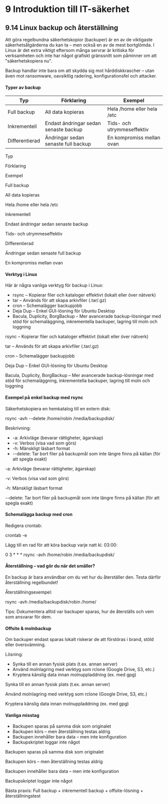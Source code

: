 # 9 Introduktion till IT-säkerhet

## 9.14 Linux backup och återställning

Att göra regelbundna säkerhetskopior (backuper) är en av de viktigaste säkerhetsåtgärderna du kan ta – men också en av de mest bortglömda. I Linux är det extra viktigt eftersom många servrar är kritiska för verksamheten och inte har något grafiskt gränssnitt som påminner om att "säkerhetskopiera nu".

Backup handlar inte bara om att skydda sig mot hårddiskkrascher – utan även mot ransomware, oavsiktlig radering, konfigurationsfel och attacker.

#### Typer av backup

| Typ | Förklaring | Exempel |
| --- | --- | --- |
| Full backup | All data kopieras | Hela /home eller hela /etc |
| Inkrementell | Endast ändringar sedan senaste backup | Tids- och utrymmeseffektiv |
| Differentierad | Ändringar sedan senaste full backup | En kompromiss mellan ovan |

Typ

Förklaring

Exempel

Full backup

All data kopieras

Hela /home eller hela /etc

Inkrementell

Endast ändringar sedan senaste backup

Tids- och utrymmeseffektiv

Differentierad

Ändringar sedan senaste full backup

En kompromiss mellan ovan

#### Verktyg i Linux

Här är några vanliga verktyg för backup i Linux:

- rsync – Kopierar filer och kataloger effektivt (lokalt eller över nätverk)
- tar – Används för att skapa arkivfiler (.tar/.gz)
- cron – Schemalägger backupjobb
- Deja Dup – Enkel GUI-lösning för Ubuntu Desktop
- Bacula, Duplicity, BorgBackup – Mer avancerade backup-lösningar med stöd för schemaläggning, inkrementella backuper, lagring till moln och loggning

rsync – Kopierar filer och kataloger effektivt (lokalt eller över nätverk)

tar – Används för att skapa arkivfiler (.tar/.gz)

cron – Schemalägger backupjobb

Deja Dup – Enkel GUI-lösning för Ubuntu Desktop

Bacula, Duplicity, BorgBackup – Mer avancerade backup-lösningar med stöd för schemaläggning, inkrementella backuper, lagring till moln och loggning

#### Exempel på enkel backup med rsync

Säkerhetskopiera en hemkatalog till en extern disk:

rsync -avh --delete /home/robin /media/backupdisk/

Beskrivning:

- -a: Arkivläge (bevarar rättigheter, ägarskap)
- -v: Verbos (visa vad som görs)
- -h: Mänskligt läsbart format
- --delete: Tar bort filer på backupmål som inte längre finns på källan (för att spegla exakt)

-a: Arkivläge (bevarar rättigheter, ägarskap)

-v: Verbos (visa vad som görs)

-h: Mänskligt läsbart format

--delete: Tar bort filer på backupmål som inte längre finns på källan (för att spegla exakt)

#### Schemalägga backup med cron

Redigera crontab:


crontab -e

Lägg till en rad för att köra backup varje natt kl. 03:00:


0 3 * * * rsync -avh /home/robin /media/backupdisk/

#### Återställning – vad gör du när det smäller?

En backup är bara användbar om du vet hur du återställer den. Testa därför återställning regelbundet!

Återställningsexempel:


rsync -avh /media/backupdisk/robin /home/

Tips: Dokumentera alltid var backuper sparas, hur de återställs och vem som ansvarar för dem.

#### Offsite & molnbackup

Om backuper endast sparas lokalt riskerar de att förstöras i brand, stöld eller översvämning.

Lösning:

- Synka till en annan fysisk plats (t.ex. annan server)
- Använd molnlagring med verktyg som rclone (Google Drive, S3, etc.)
- Kryptera känslig data innan molnuppladdning (ex. med gpg)

Synka till en annan fysisk plats (t.ex. annan server)

Använd molnlagring med verktyg som rclone (Google Drive, S3, etc.)

Kryptera känslig data innan molnuppladdning (ex. med gpg)

#### Vanliga misstag

- Backupen sparas på samma disk som originalet
- Backupen körs – men återställning testas aldrig
- Backupen innehåller bara data – men inte konfiguration
- Backupskriptet loggar inte något

Backupen sparas på samma disk som originalet

Backupen körs – men återställning testas aldrig

Backupen innehåller bara data – men inte konfiguration

Backupskriptet loggar inte något

Bästa praxis:
Full backup + inkrementell backup + offsite-lösning + återställningstest


